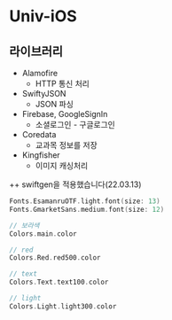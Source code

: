 # Univ-iOS



## 라이브러리  
* Alamofire  
  + HTTP 통신 처리  
* SwiftyJSON
  + JSON 파싱
* Firebase, GoogleSignIn
  + 소셜로그인 - 구글로그인
* Coredata
  + 교과목 정보를 저장
* Kingfisher
  + 이미지 캐싱처리

++ swiftgen을 적용했습니다(22.03.13)

```swift
Fonts.EsamanruOTF.light.font(size: 13)
Fonts.GmarketSans.medium.font(size: 12)
```

```swift
// 보라색
Colors.main.color

// red
Colors.Red.red500.color

// text
Colors.Text.text100.color

// light
Colors.Light.light300.color
```

